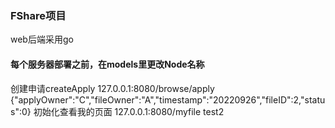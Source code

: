 ### FShare项目
web后端采用go

#### 每个服务器部署之前，在models里更改Node名称

创建申请createApply
127.0.0.1:8080/browse/apply
{"applyOwner":"C","fileOwner":"A","timestamp":"20220926","fileID":2,"status":0}
初始化查看我的页面
127.0.0.1:8080/myfile
test2